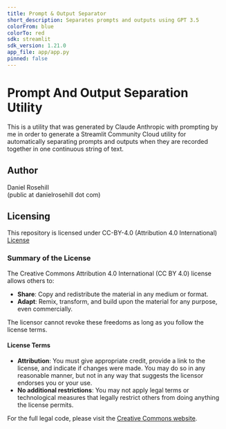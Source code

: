```yaml
---
title: Prompt & Output Separator
short_description: Separates prompts and outputs using GPT 3.5
colorFrom: blue
colorTo: red
sdk: streamlit
sdk_version: 1.21.0
app_file: app/app.py
pinned: false
---
```


# Prompt And Output Separation Utility

This is a utility that was generated by Claude Anthropic with prompting by me in order to generate a Streamlit Community Cloud utility for automatically separating prompts and outputs when they are recorded together in one continuous string of text.

## Author

Daniel Rosehill  
(public at danielrosehill dot com)

## Licensing

This repository is licensed under CC-BY-4.0 (Attribution 4.0 International) 
[License](https://creativecommons.org/licenses/by/4.0/)

### Summary of the License
The Creative Commons Attribution 4.0 International (CC BY 4.0) license allows others to:
- **Share**: Copy and redistribute the material in any medium or format.
- **Adapt**: Remix, transform, and build upon the material for any purpose, even commercially.

The licensor cannot revoke these freedoms as long as you follow the license terms.

#### License Terms
- **Attribution**: You must give appropriate credit, provide a link to the license, and indicate if changes were made. You may do so in any reasonable manner, but not in any way that suggests the licensor endorses you or your use.
- **No additional restrictions**: You may not apply legal terms or technological measures that legally restrict others from doing anything the license permits.

For the full legal code, please visit the [Creative Commons website](https://creativecommons.org/licenses/by/4.0/legalcode).